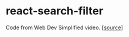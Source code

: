 # react-search-filter

Code from Web Dev Simplified video. [[source](https://www.youtube.com/watch?v=E1cklb4aeXA)]
